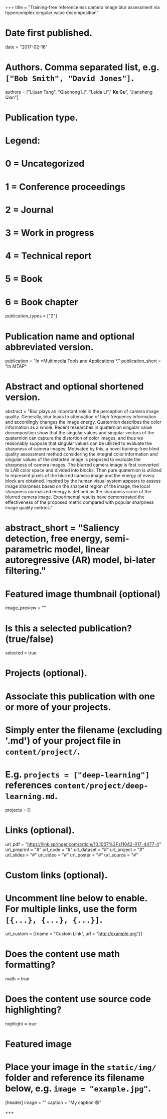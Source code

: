 +++
title = "Training-free referenceless camera image blur assessment via hypercomplex singular value decomposition"

# Date first published.
date = "2017-02-16"

# Authors. Comma separated list, e.g. `["Bob Smith", "David Jones"]`.
authors = ["Lijuan Tang", "Qiaohong Li", "Leida Li"," **Ke Gu**", "Jiansheng Qian"]
# Publication type.
# Legend:
# 0 = Uncategorized
# 1 = Conference proceedings
# 2 = Journal
# 3 = Work in progress
# 4 = Technical report
# 5 = Book
# 6 = Book chapter
publication_types = ["2"]

# Publication name and optional abbreviated version.
publication = "In *Multimedia Tools and Applications *."
publication_short = "In *MTAP*"

# Abstract and optional shortened version.
abstract = "Blur plays an important role in the perception of camera image quality. Generally, blur leads to attenuation of high frequency information and accordingly changes the image energy. Quaternion describes the color information as a whole. Recent researches in quaternion singular value decomposition show that the singular values and singular vectors of the quaternion can capture the distortion of color images, and thus we reasonably suppose that singular values can be utilized to evaluate the sharpness of camera images. Motivated by this, a novel training-free blind quality assessment method considering the integral color information and singular values of the distorted image is proposed to evaluate the sharpness of camera images. The blurred camera image is first converted to LAB color space and divided into blocks. Then pure quaternion is utilized to represent pixels of the blurred camera image and the energy of every block are obtained. Inspired by the human visual system appears to assess image sharpness based on the sharpest region of the image, the local sharpness normalized energy is defined as the sharpness score of the blurred camera image. Experimental results have demonstrated the effectiveness of the proposed metric compared with popular sharpness image quality metrics."
# abstract_short = "Saliency detection, free energy, semi-parametric model, linear autoregressive (AR) model, bi-later filtering."

# Featured image thumbnail (optional)
image_preview = ""

# Is this a selected publication? (true/false)
selected = true

# Projects (optional).
#   Associate this publication with one or more of your projects.
#   Simply enter the filename (excluding '.md') of your project file in `content/project/`.
#   E.g. `projects = ["deep-learning"]` references `content/project/deep-learning.md`.
projects = []

# Links (optional).
url_pdf = "https://link.springer.com/article/10.1007%2Fs11042-017-4477-4"
url_preprint = "#"
url_code = "#"
url_dataset = "#"
url_project = "#"
url_slides = "#"
url_video = "#"
url_poster = "#"
url_source = "#"

# Custom links (optional).
#   Uncomment line below to enable. For multiple links, use the form `[{...}, {...}, {...}]`.
 url_custom = [{name = "Custom Link", url = "http://example.org"}]

# Does the content use math formatting?
math = true

# Does the content use source code highlighting?
highlight = true

# Featured image
# Place your image in the `static/img/` folder and reference its filename below, e.g. `image = "example.jpg"`.
[header]
image = ""
caption = "My caption 😄"

+++
